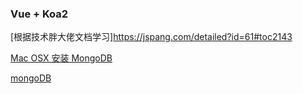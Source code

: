 ### Vue + Koa2 

[根据技术胖大佬文档学习]https://jspang.com/detailed?id=61#toc2143

[Mac OSX 安装 MongoDB](http://note.youdao.com/noteshare?id=56308d56d93ad6724d6247a11cf235f4)

[mongoDB](http://note.youdao.com/noteshare?id=ff5940c3b0c3db516f9e68dd4d1a3b1a)

